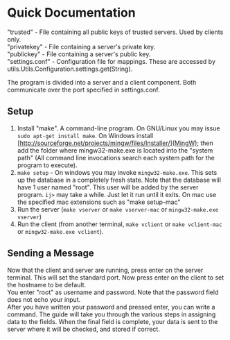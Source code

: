 # Quick Documentation #

"trusted" - File containing all public keys of trusted servers. Used by clients only.  
"privatekey" - File containing a server's private key.  
"publickey" - File containing a server's public key.  
"settings.conf" - Configuration file for mappings. These are accessed by utils.Utils.Configuration.settings.get(String).  

The program is divided into a server and a client component. Both communicate over the port specified in settings.conf.

## Setup ##
1. Install "make". A command-line program. On GNU/Linux you may issue `sudo apt-get install make`. On Windows install [http://sourceforge.net/projects/mingw/files/Installer/](MingW); then add the folder where mingw32-make.exe is located into the "system path" (All command line invocations search each system path for the program to execute).
2. `make setup` - On windows you may invoke `mingw32-make.exe`. This sets up the database in a completely fresh state. Note that the database will have 1 user named "root". This user will be added by the server program. `ij>` may take a while. Just let it run until it exits. On mac use the specified mac extensions such as "make setup-mac"
2. Run the server (`make vserver` or `make vserver-mac` or `mingw32-make.exe vserver`)
3. Run the client (from another terminal, `make vclient` or `make vclient-mac` or `mingw32-make.exe vclient`).

## Sending a Message ##
Now that the client and server are running, press enter on the server terminal. This will set the standard port. Now press enter on the client to set the hostname to be default.  
You enter "root" as username and password. Note that the password field does not echo your input.  
After you have written your password and pressed enter, you can write a command. The guide will take you through the various steps in assigning data to the fields. When the final field is complete, your data is sent to the server where it will be checked, and stored if correct.